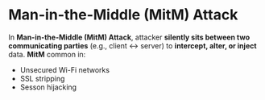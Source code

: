 # Man-in-the-Middle (MitM) Attack
In **Man-in-the-Middle (MitM) Attack**, attacker **silently sits between two communicating parties** (e.g., client $\leftrightarrow$ server) to **intercept, alter, or inject** data. **MitM** common in:
 - Unsecured Wi-Fi networks
 - SSL stripping
 - Sesson hijacking
